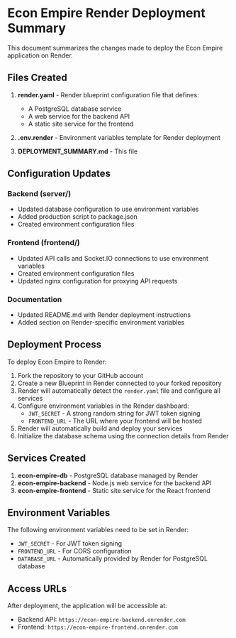 # Econ Empire Render Deployment Summary

This document summarizes the changes made to deploy the Econ Empire application on Render.

## Files Created

1. **render.yaml** - Render blueprint configuration file that defines:
   - A PostgreSQL database service
   - A web service for the backend API
   - A static site service for the frontend

2. **.env.render** - Environment variables template for Render deployment

3. **DEPLOYMENT_SUMMARY.md** - This file

## Configuration Updates

### Backend (server/)
- Updated database configuration to use environment variables
- Added production script to package.json
- Created environment configuration files

### Frontend (frontend/)
- Updated API calls and Socket.IO connections to use environment variables
- Created environment configuration files
- Updated nginx configuration for proxying API requests

### Documentation
- Updated README.md with Render deployment instructions
- Added section on Render-specific environment variables

## Deployment Process

To deploy Econ Empire to Render:

1. Fork the repository to your GitHub account
2. Create a new Blueprint in Render connected to your forked repository
3. Render will automatically detect the `render.yaml` file and configure all services
4. Configure environment variables in the Render dashboard:
   - `JWT_SECRET` - A strong random string for JWT token signing
   - `FRONTEND_URL` - The URL where your frontend will be hosted
5. Render will automatically build and deploy your services
6. Initialize the database schema using the connection details from Render

## Services Created

1. **econ-empire-db** - PostgreSQL database managed by Render
2. **econ-empire-backend** - Node.js web service for the backend API
3. **econ-empire-frontend** - Static site service for the React frontend

## Environment Variables

The following environment variables need to be set in Render:

- `JWT_SECRET` - For JWT token signing
- `FRONTEND_URL` - For CORS configuration
- `DATABASE_URL` - Automatically provided by Render for PostgreSQL database

## Access URLs

After deployment, the application will be accessible at:

- Backend API: `https://econ-empire-backend.onrender.com`
- Frontend: `https://econ-empire-frontend.onrender.com`